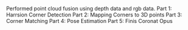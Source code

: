 Performed point cloud fusion using depth data and rgb data.
Part 1: Harrsion Corner Detection
Part 2: Mapping Corners to 3D points
Part 3: Corner Matching
Part 4: Pose Estimation 
Part 5: Finis Coronat Opus
